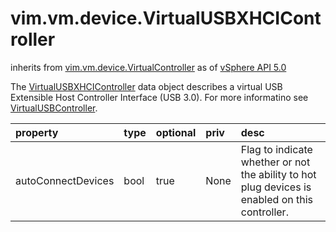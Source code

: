 vim.vm.device.VirtualUSBXHCIController
======================================
inherits from [vim.vm.device.VirtualController](docs/vim.vm.device.VirtualController.md)
as of [vSphere API 5.0](vim.version.md#vim.version.version7)


The <a href="vim.vm.device.VirtualUSBXHCIController.md">VirtualUSBXHCIController</a> data object describes a virtual   USB Extensible Host Controller Interface (USB 3.0).   For more informatino see <a href="vim.vm.device.VirtualUSBController.md">VirtualUSBController</a>.

| property | type | optional | priv | desc |
|:---------|:-----|:---------|:-----|:-----|
| autoConnectDevices | bool | true | None | Flag to indicate whether or not the ability to hot plug devices   is enabled on this controller. |


